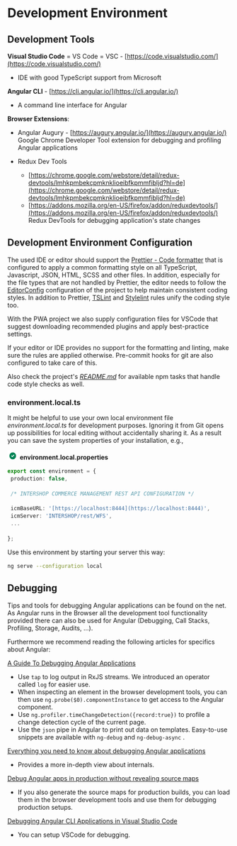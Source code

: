 # Development Environment

## Development Tools

**Visual Studio Code** = VS Code = VSC - [https://code.visualstudio.com/](https://code.visualstudio.com/)

- IDE with good TypeScript support from Microsoft

**Angular CLI** - [https://cli.angular.io/](https://cli.angular.io/)

- A command line interface for Angular

**Browser Extensions**:

- Angular Augury - [https://augury.angular.io/](https://augury.angular.io/)  
  Google Chrome Developer Tool extension for debugging and profiling Angular applications

- Redux Dev Tools
  - [https://chrome.google.com/webstore/detail/redux-devtools/lmhkpmbekcpmknklioeibfkpmmfibljd?hl=de](https://chrome.google.com/webstore/detail/redux-devtools/lmhkpmbekcpmknklioeibfkpmmfibljd?hl=de)
  - [https://addons.mozilla.org/en-US/firefox/addon/reduxdevtools/](https://addons.mozilla.org/en-US/firefox/addon/reduxdevtools/)  
    Redux DevTools for debugging application's state changes

## Development Environment Configuration

The used IDE or editor should support the [Prettier - Code formatter](https://prettier.io/) that is configured to apply a common formatting style on all TypeScript, Javascript, JSON, HTML, SCSS and other files. In addition, especially for the file types that are not handled by Prettier, the editor needs to follow the [EditorConfig](http://editorconfig.org) configuration of the project to help maintain consistent coding styles. In addition to Prettier, [TSLint](https://marketplace.visualstudio.com/items?itemName=eg2.tslint) and [Stylelint](https://stylelint.io/) rules unify the coding style too.

With the PWA project we also supply configuration files for VSCode that suggest downloading recommended plugins and apply best-practice settings.

If your editor or IDE provides no support for the formatting and linting, make sure the rules are applied otherwise. Pre-commit hooks for git are also configured to take care of this.

Also check the project's [_README.md_](https://github.com/intershop/intershop-pwa/blob/develop/README.md) for available npm tasks that handle code style checks as well.

### environment.local.ts

It might be helpful to use your own local environment file _environment.local.ts_ for development purposes. Ignoring it from Git opens up possibilities for local editing without accidentally sharing it. As a result you can save the system properties of your installation, e.g.,

![Right](icons/tip.png) **environment.local.properties**

```typescript
export const environment = {
 production: false,

 /* INTERSHOP COMMERCE MANAGEMENT REST API CONFIGURATION */

 icmBaseURL: '[https://localhost:8444](https://localhost:8444)',
 icmServer: 'INTERSHOP/rest/WFS',
 ...

};
```

Use this environment by starting your server this way:

```bash
ng serve --configuration local
```

## Debugging

Tips and tools for debugging Angular applications can be found on the net. As Angular runs in the Browser all the development tool functionality provided there can also be used for Angular (Debugging, Call Stacks, Profiling, Storage, Audits, ...).

Furthermore we recommend reading the following articles for specifics about Angular:

[A Guide To Debugging Angular Applications](https://medium.com/front-end-weekly/a-guide-to-debugging-angular-applications-5a36bd88b4cf)

- Use `tap` to log output in RxJS streams. We introduced an operator called `log` for easier use.
- When inspecting an element in the browser development tools, you can then use `ng.probe($0).componentInstance` to get access to the Angular component.
- Use `ng.profiler.timeChangeDetection({record:true})` to profile a change detection cycle of the current page.
- Use the `json` pipe in Angular to print out data on templates. Easy-to-use snippets are available with `ng-debug` and `ng-debug-async` .

[Everything you need to know about debugging Angular applications](https://blog.angularindepth.com/everything-you-need-to-know-about-debugging-angular-applications-d308ed8a51b4)

- Provides a more in-depth view about internals.

[Debug Angular apps in production without revealing source maps](https://blog.angularindepth.com/debug-angular-apps-in-production-without-revealing-source-maps-ab4a235edd85)

- If you also generate the source maps for production builds, you can load them in the browser development tools and use them for debugging production setups.

[Debugging Angular CLI Applications in Visual Studio Code](https://scotch.io/tutorials/debugging-angular-cli-applications-in-visual-studio-code)

- You can setup VSCode for debugging.
